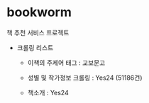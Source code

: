 # bookworm
책 추천 서비스 프로젝트



- 크롤링 리스트

  - 이책의 주제어 태그 : 교보문고

  - 성별 및 작가정보 크롤링 : Yes24 (51186건)

  - 책소개 : Yes24
